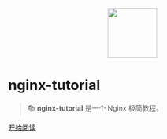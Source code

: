 <div align="center"><img width="100px" src="http://dunwu.test.upcdn.net/common/logo/zp.png" /></div>

# nginx-tutorial

> 📚 **nginx-tutorial** 是一个 Nginx 极简教程。

[开始阅读](README.md)
